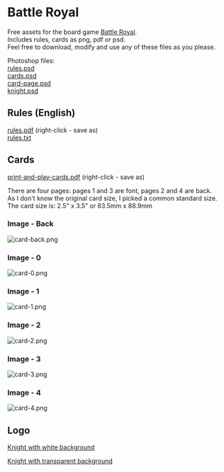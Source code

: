 # Battle Royal

Free assets for the board game [Battle Royal](https://boardgamegeek.com/boardgame/32061/battle-royal). <br/>
Includes rules, cards as png, pdf or psd.<br/>
Feel free to download, modify and use any of these files as you please. 

Photoshop files:<br/>
[rules.psd](/rules.psd)<br/>
[cards.psd](/cards.psd)<br/>
[card-page.psd](/card-page.psd)<br/>
[knight.psd](/knight.psd)

## Rules (English)

[rules.pdf](/rules.pdf) (right-click - save as)<br/>
[rules.txt](/rules.txt)

## Cards

[print-and-play-cards.pdf](/cards.pdf) (right-click - save as)

There are four pages: pages 1 and 3 are font, pages 2 and 4 are back.<br/>
As I don't know the original card size, I picked a common standard size.<br/>
The card size is: 2.5" x 3.5"  or  63.5mm x 88.9mm<br/>


### Image - Back
![card-back.png](img/card-back.png)
### Image - 0
![card-0.png](img/grey-border/card-0.png)
### Image - 1
![card-1.png](img/grey-border/card-1.png)
### Image - 2
![card-2.png](img/grey-border/card-2.png)
### Image - 3
![card-3.png](img/grey-border/card-3.png)
### Image - 4
![card-4.png](img/grey-border/card-4.png)

## Logo

[Knight with white background](/img/knight-white.png)

[Knight with transparent background](/img/knight-transparent.png)
